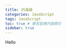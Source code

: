 ```yaml
---
title: JS高级
categories: JavaScript
tags: JavaScript
toc: true # 是否启用内容索引
sidebar: true
---
```



Hello